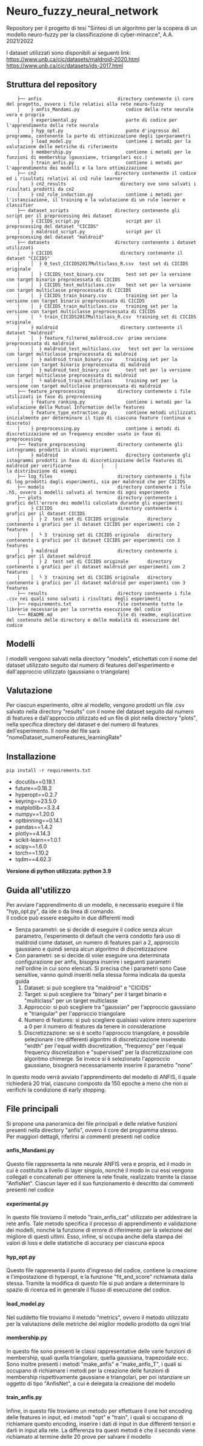 # Neuro_fuzzy_neural_network
Repository per il progetto di tesi "Sintesi di un algoritmo per la scopera di un modello neuro-fuzzy per la classificazione di cyber-minacce", A.A. 2021/2022

I dataset utilizzati sono disponibili ai seguenti link:
https://www.unb.ca/cic/datasets/maldroid-2020.html
https://www.unb.ca/cic/datasets/ids-2017.html

## Struttura del repository


        ├── anfis                            directory contenente il core del progetto, ovvero i file relativi alla rete neuro-fuzzy        	            
        │    ├ anfis_Mandami.py                 codice della rete neurale vera e propria         		
        │    ├ experimental.py                  parte di codice per l'apprendimento della rete neurale              
        │    ├ hyp_opt.py 	                    punto d'ingresso del programma, contenente la parte di ottimizzazione degli iperparametri
        │    ├ load_model.py                    contiene i metodi per la valutazione delle metriche di riferimento           		       
        │    ├ membership.py                    contiene i metodi per le funzioni di membership (gaussiane, triangolari ecc.)  
        │    ├ train_anfis.py                   contiene i metodi per l'apprendimento dei modelli e la loro ottimizzazione      
        ├── cn2                             directory contenente il codice ed i risultati relativi al cn2 rule learner
        │    ├ cn2_results                    directory ove sono salvati i risultati prodotti da cn2
        │    ├ cn2_rule_induction.py            contiene i metodi per l'istanziazione, il training e la valutazione di un rule learner e classifier
        ├── dataset_scripts                 directory contenente gli script per il preprocessing dei dataset              
        │    ├ CICIDS_script.py                 script per il preprocessing del dataset "CICIDS"            
        │    ├ maldroid_script.py               script per il preprocessing del dataset "maldroid"         
        ├── datasets                        directory contenente i dataset utilizzati 
        │    ├ CICIDS                         directory contenente il dataset "CICIDS"
        │    │  ├ 0_test_CICIDS2017Multiclass_R.csv  test set di CICIDS originale    
        │    │  ├ CICIDS_test_binary.csv        test set per la versione con target binario preprocessata di CICIDS 
        │    │  ├ CICIDS_test_multiclass.csv    test set per la versione con target multiclasse preprocessata di CICIDS  
        │    │  ├ CICIDS_train_binary.csv       training set per la versione con target binario preprocessata di CICIDS
        │    │  ├ CICIDS_train_multiclass.csv   training set per la versione con target multiclasse preprocessata di CICIDS
        │    │  └ train_CICIDS2017Multiclass_R.csv  training set di CICIDS originale 
        │    ├ maldroid                       directory contenente il dataset "maldroid"
        │    │  ├ feature_filtered_maldroid.csv  prima versione preprocessata di maldroid
        │    │  ├ maldroid_test_multiclass.csv   test set per la versione con target multiclasse preprocessata di maldroid  
        │    │  ├ maldroid_train_binary.csv     training set per la versione con target binario preprocessata di maldroid
        │    │  ├ maldroid_test_binary.csv      test set per la versione con target multiclasse preprocessata di maldroid
        │    │  └ maldroid_train_multiclass     training set per la versione con target multiclasse preprocessata di maldroid
        ├── feature_preprocessing            directory contenente i file utilizzati in fase di preprocessing
        │    ├ feature_ranking.py               contiene i metodi per la valutazione della Mutual Information delle features                               
        │    ├ feature_type_extraction.py       contiene metodi utilizzati inizialmente per determinare il tipo di ciascuna feature (continuo o discreto)           
        │    ├ preprocessing.py                 contiene i metodi di discretizzazione ed un frequency encoder usato in fase di preprocessing  
        ├── feature_preprocessing            directory contenente gli istrogrammi prodotti in alcuni esprimenti
        │    ├ maldroid                         directory contenente gli istogrammi prodotti in fase di discretizzazione delle features di maldroid per verificarne           │    │                                  la distribuzione di esempi
        ├── log_files                        directory contenente i file di log prodotti dagli esperimenti, sia per maldroid che per CICIDS
        ├── models                           directory contenente i file .h5, ovvero i modelli salvati al termine di ogni esperimento
        ├── plots                            directory contenente i grafici dell'errore dei modelli calcolato durante gli esperimenti
        │    ├ CICIDS                        directory contenente i grafici per il dataset CICIDS
        │    │  ├ 2  test set di CICIDS originale       directory contenente i grafici per il dataset CICIDS per esperimenti con 2 features
        │    │  └ 3  training set di CICIDS originale   directory contenente i grafici per il dataset CICIDS per esperimenti con 3 features
        │    ├ maldroid                      directory contenente i grafici per il dataset maldroid
        │    │  ├ 2  test set di CICIDS originale       directory contenente i grafici per il dataset maldroid per esperimenti con 2 features
        │    │  └ 3  training set di CICIDS originale   directory contenente i grafici per il dataset maldroid per esperimenti con 3 features
        ├── results                          directory contenente i file .csv nei quali sono salvati i risultati degli esperimenti
        ├── requirements.txt                 file contenente tutte le librerie necessarie per la corretta esecuzione del codice   		    
        └── README.md                        file di readme, esplicativo del contenuto delle directory e delle modalità di esecuzione del codice
        
## Modelli
I modelli vengono salvati nella directory "models", etichettati con il nome del dataset utilizzato seguito dal numero di features dell'esperimento e dall'approccio utilizzato (gaussiano o triangolare)

## Valutazione
Per ciascun esperimento, oltre al modello, vengono prodotti un file .csv salvato nella directory "results" con il nome del dataset seguito dal numero di features
e dall'approccio utilizzato ed un file di plot nella directory "plots", nella specifica directory del dataset e del numero di features dell'esperimento. Il nome
del file sarà "nomeDataset_numeroFeatures_learningRate"

## Installazione

    pip install -r requirements.txt
    
* docutils==0.18.1
* future==0.18.2
* hyperopt==0.2.7
* keyring==23.5.0
* matplotlib==3.3.4
* numpy==1.20.0
* optbinning==0.14.1
* pandas==1.4.2
* plotly==4.14.3
* scikit-learn==1.0.1
* scipy==1.6.0
* torch==1.10.2
* tqdm==4.62.3<br>

**Versione di python utilizzata: python 3.9**


## Guida all'utilizzo
Per avviare l'apprendimento di un modello, è necessario eseguire il file "hyp_opt.py", da ide o da linea di comando.<br> 
Il codice può essere eseguito in due differenti modi

  * Senza parametri: se si decide di eseguire il codice senza alcun parametro, l'esperimento di default che verrà condotto farà uso di maldroid come dataset, un numero di features pari a 2, approccio gaussiano e quindi senza alcun algoritmo di discretizzazione
  * Con parametri: se si decide di voler eseguire una determinata configurazione per anfis, bisogna inserire i seguenti parametri nell'ordine in cui sono elencati. Si precisa che i parametri sono Case sensitive, vanno quindi inseriti nella stessa forma indicata da questa guida
    1. Dataset: si può scegliere tra "maldroid" e "CICIDS"
    2. Target: si può scegliere tra "binary" per il target binario e "multiclass" per un target multiclasse
    3. Approccio: si può scegliere tra "gaussian" per l'approccio gaussiano e "triangular" per l'approccio triangolare
    4. Numero di features: si può scegliere qualsiasi valore intero superiore a 0 per il numero di features da tenere in considerazione
    5. Discretizzazione: se si è scelto l'approccio triangolare, è possibile selezionare i tre differenti algoritmi di discretizzazione inserendo "width" per l'equal width discretization, "frequency" per l'equal frequency discretization e "supervised" per la discretizzazione con algoritmo chimerge. Se invece si è selezionato l'approccio gaussiano, bisognerà necessariamente inserire il parametro "none" 

In questo modo verrà avviato l'apprendimento del modello di ANFIS, il quale richiederà 20 trial, ciascuno composto da 150 epoche a meno che non si verifichi la condizione di early stopping.

## File principali
Si propone una panoramica dei file principali e delle relative funzioni presenti nella directory "anfis", ovvero il core del programma stesso. <br>
Per maggiori dettagli, riferirsi ai commenti presenti nel codice

#### anfis_Mandami.py
Questo file rappresenta la rete neurale ANFIS vera e propria, ed il modo in cui è costituita a livello di layer singolo, nonchè il modo in cui essi vengono collegati e concatenati per ottenere la rete finale, realizzato tramite la classe "AnfisNet". Ciascun layer ed il suo funzionamento è descritto dai commenti presenti nel codice

#### experimental.py
In questo file troviamo il metodo "train_anfis_cat" utilizzato per addestrare la rete anfis. Tale metodo specifica il processo di apprendimento e validazione dei modelli, nonchè la funzione di errore di riferimento per la selezione del migliore di questi ultimi. Esso, infine, si occupa anche della stampa dei valori di loss e delle statistiche di accuracy per ciascuna epoca

#### hyp_opt.py
Questo file rappresenta il punto d'ingresso del codice, contiene la creazione e l'impostazione di hyperopt, e la funzione "fit_and_score" richiamata dalla stessa. Tramite la modifica di questo file si può andare a determinare lo spazio di ricerca ed in generale il flusso di esecuzione del codice.

#### load_model.py
Nel suddetto file troviamo il metodo "metrics", ovvero il metodo utilizzato per la valutazione delle metriche del miglior modello prodotto da ogni trial

#### membership.py
In questo file sono presenti le classi rappresentative delle varie funzioni di membership, quali quella triangolare, quella gaussiana, trapezoidale ecc.
Sono inoltre presenti i metodi "make_anfis" e "make_anfis_T", i quali si occupano di richiamare i metodi per la creazione delle funzioni di membership rispettivamente gaussiane e triangolari, per poi istanziare un oggetto di tipo "AnfisNet", a cui è delegata la creazione del modello

#### train_anfis.py
Infine, in questo file troviamo un metodo per effettuare il one hot encoding delle features in input, ed i metodi "opt" e "train", i quali si occupano di richiamare questo encoding, inserire i dati di input in due differenti tensori e darli in input alla rete. La differenza tra questi metodi è che il secondo viene richiamato al termine delle 20 prove per salvare il modello
        
